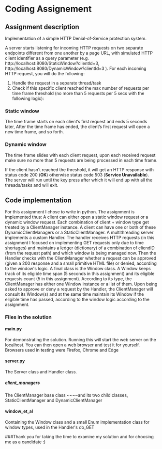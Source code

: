 # Coding Assignement

## Assignment description
Implementation of a simple HTTP Denial-of-Service protection system.

A server starts listening for incoming HTTP requests on two separate endpoints different from one another by a page URL, 
with simulated HTTP client identifier as a query parameter (e.g. http://localhost:8080/StaticWindow?clientId=3, 
http://localhost:8080/DynamicWindow?clientId=3 ). 
For each incoming HTTP request, you will do the following:

1. Handle the request in a separate thread/task 
2. Check if this specific client reached the max number of requests per time frame threshold (no more than 5 requests 
per 5 secs with the following logic):

### Static window
The time frame starts on each client’s first request and ends 5 seconds later, After the time frame has ended, the 
client’s first request will open a new time frame, and so forth.

### Dynamic window
The time frame slides with each client request, upon each received request make sure no more than 5 requests are being 
processed in each time frame.

If the client hasn’t reached the threshold, it will get an HTTP response with status code 200 (**OK**) otherwise status 
code 503 (**Service Unavailable**).
The server will run until the key press after which it will end up with all the threads/tasks and will exit.


## Code implementation
For this assignment I chose to write in python. The assignment is implemented thus:
A client can either open a static window request or a dynamic window request. Each combination of client + window type 
get treated by a ClientManager instance. A client can have one or both of these DynamicClientManagers or a 
StaticClientManager.
A multithreading server implements a custom Handler. The handler receives HTTP requests (in this assignment I focused 
on implementing GET requests only due to time shortages) and maintains a ledger (dictionary) of a combination of 
cliendID (from the request path) and which window is being managed now. Then the Handler checks with the ClientManager
whether a request can be approved (given a 200 response and a small primitive HTML file) or denied, according to the 
window's logic.
A final class is the Window class. A Window keeps track of its eligible time span (5 seconds in this assignment) and its
eligible requests count (5 in this assignment). According to its type, the ClientManager has either one Window instance 
or a list of them. Upon being asked to approve or deny a request by the Handler, the ClientManager will consult its 
Window(s) and at the same time maintain its Window if the eligible time has passed, according to the window logic 
according to the assignment.

### Files in the solution
#### main.py 
For demonstrating the solution. Running this will start the web server on the localhost. You can then open a web 
browser and test it for yourself. Browsers used in testing were Firefox, Chrome and Edge
#### server.py
The Server class and Handler class. 
##### client_managers
The ClientManager base class ~~~~and its two child classes, StaticClientManager and DynamicClientManager
#### window_et_al
Containing the Window class and a small Enum implementation class for window types, used in the Handler's do_GET

###Thank you for taking the time to examine my solution and for choosing me as a candidate :) 


